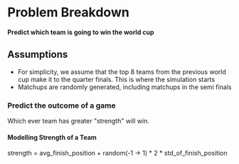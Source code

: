 # Problem Breakdown
**Predict which team is going to win the world cup**

## Assumptions
- For simplicity, we assume that the top 8 teams from the previous world cup make it to the quarter finals. This is where the simulation starts
- Matchups are randomly generated, including matchups in the semi finals

### Predict the outcome of a game
Which ever team has greater "strength" will win.

#### Modelling Strength of a Team
strength = avg_finish_position + random(-1 -> 1) * 2 * std_of_finish_position